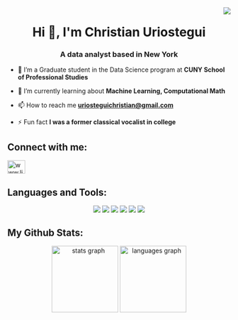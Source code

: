 <img align="right" src="https://visitor-badge.laobi.icu/badge?page_id=salesp07.salesp07" />

<h1 align="center">Hi 👋, I'm Christian Uriostegui</h1>
<h3 align="center">A data analyst based in New York</h3>

- 📖 I’m a Graduate student in the Data Science program at **CUNY School of Professional Studies**

- 🌱 I’m currently learning about **Machine Learning, Computational Math**

- 📫 How to reach me **uriosteguichristian@gmail.com**

- ⚡ Fun fact **I was a former classical vocalist in college**

<h2 align="left">Connect with me:</h2>
<p align="left">
<a href="https://linkedin.com/in/christianuriostegui" target="blank"><img align="center" src="https://raw.githubusercontent.com/rahuldkjain/github-profile-readme-generator/master/src/images/icons/Social/linked-in-alt.svg" alt="www.linkedin.com/in/christianuriostegui" height="30" width="40" /></a>
</p>

<h2 align="left">Languages and Tools:</h2>
<p align="center">
<img src="https://img.shields.io/badge/R-%23276DC3.svg?style=for-the-badge&logo=r&logoColor=white">
<img src="https://img.shields.io/badge/RStudio-%2375AADB.svg?style=for-the-badge&logo=rstudio&logoColor=white">
<img src="https://img.shields.io/badge/Python-FFD43B?style=for-the-badge&logo=python&logoColor=blue">
<img src="https://img.shields.io/badge/Markdown-%23000000.svg?style=for-the-badge&logo=markdown&logoColor=white">
<img src="https://img.shields.io/badge/Tableau-%23E97627.svg?style=for-the-badge&logo=tableau&logoColor=white">
<img src="https://img.shields.io/badge/PostgreSQL-316192?style=for-the-badge&logo=postgresql&logoColor=white">

<h2 align="left">My Github Stats:</h2>
<p align="center">
<div align="center">
  <img src="https://github-readme-stats.vercel.app/api?username=curiostegui&hide_title=false&hide_rank=true&show_icons=true&include_all_commits=true&count_private=true&disable_animations=false&theme=default&locale=en&hide_border=false&order=1" height="150" alt="stats graph"  />
  <img src="https://github-readme-stats.vercel.app/api/top-langs?username=curiostegui&locale=en&hide_title=false&layout=compact&card_width=320&langs_count=5&theme=default&hide_border=false&order=2" height="150" alt="languages graph"  />
</div>



